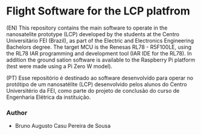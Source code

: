 # Flight Software for the LCP platfrom
(EN) This repository contains the main software to operate in the nanosatelite prototype (LCP) developed by the students at the Centro Universitário FEI (Brazil), as part of the Electric and Electronics Engineering Bachelors degree.
The target MCU is the Renesas RL78 - R5F100LE, using the RL78 IAR programming and development tool (IAR IDE for the RL78).
In addition the ground sation software is available to the Raspberry Pi platform (test were made using a Pi Zero W model).

(PT) Esse repositório é destinado ao software desenvolvido para operar no protótipo de um nanosatélite (LCP) desenvolvido pelos alunos do Centro Universitério da FEI, como parte do projeto de conclusão do curso de Engenharia Elétrica da instituição.

### Author
- Bruno Augusto Casu Pereira de Sousa

